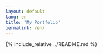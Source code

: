 ```yaml
---
layout: default
lang: en
title: "My Portfolio"
permalink: /en/
---
```


{% include_relative ../README.md %}


